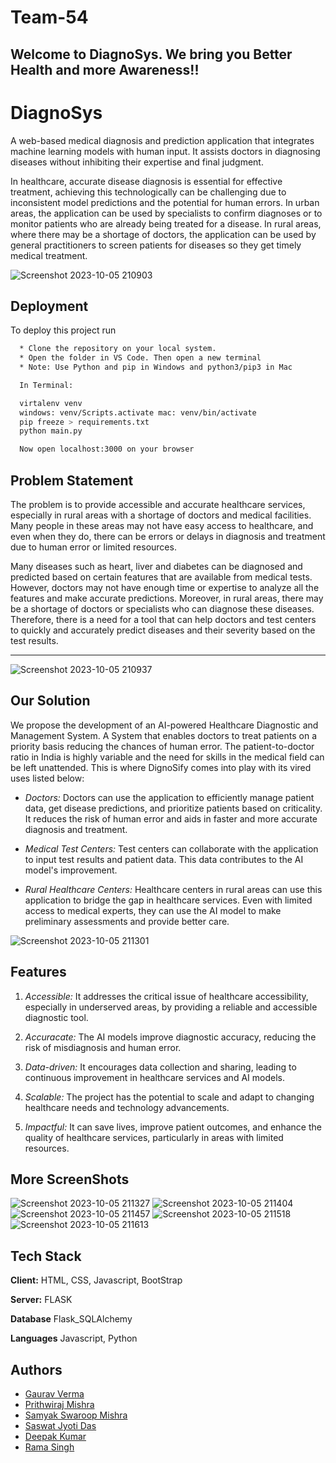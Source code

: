 # Team-54

## Welcome to DiagnoSys. We bring you Better Health and more Awareness!!
# DiagnoSys
 

A web-based medical diagnosis and prediction application that integrates machine learning models with human input. It assists doctors in diagnosing diseases without inhibiting their expertise and final judgment.

In healthcare, accurate disease diagnosis is essential for effective treatment, achieving this technologically can be challenging due to inconsistent model predictions and the potential for human errors. 
In urban areas, the application can be used by specialists to confirm diagnoses or to monitor patients who are already being treated for a disease. 
In rural areas, where there may be a shortage of doctors, the application can be used by general practitioners to screen patients for diseases so they get timely medical treatment.

![Screenshot 2023-10-05 210903](https://github.com/hacktoberfest-codex/DiagnoSys/assets/103797867/0405eadd-d514-427b-bf44-66904dd6b3d0)

## Deployment

To deploy this project run

```bash
  * Clone the repository on your local system.
  * Open the folder in VS Code. Then open a new terminal
  * Note: Use Python and pip in Windows and python3/pip3 in Mac

  In Terminal:

  virtalenv venv 
  windows: venv/Scripts.activate mac: venv/bin/activate
  pip freeze > requirements.txt
  python main.py

  Now open localhost:3000 on your browser 
```


## Problem Statement
The problem is to provide accessible and accurate healthcare services, especially in rural areas with a shortage of doctors and medical facilities. Many people in these areas may not have easy access to healthcare, and even when they do, there can be errors or delays in diagnosis and treatment due to human error or limited resources.


Many diseases such as heart, liver and diabetes can be diagnosed and predicted based on certain features that are available from medical tests. However, doctors may not have enough time or expertise to analyze all the features and make accurate predictions. Moreover, in rural areas, there may be a shortage of doctors or specialists who can diagnose these diseases. Therefore, there is a need for a tool that can help doctors and test centers to quickly and accurately predict diseases and their severity based on the test results.

***

![Screenshot 2023-10-05 210937](https://github.com/hacktoberfest-codex/DiagnoSys/assets/103797867/2651a94e-c8f6-4a18-b9b3-02d901be0bfc)

## Our Solution
We propose the development of an AI-powered Healthcare Diagnostic and Management System. A System that enables doctors to treat patients on a priority basis reducing the chances of human error. 
The patient-to-doctor ratio in India is highly variable and the need for skills in the medical field can be left unattended. This is where DignoSify comes into play with its vired uses listed below:
- *Doctors:* Doctors can use the application to efficiently manage patient data, get disease predictions, and prioritize patients based on criticality. It reduces the risk of human error and aids in faster and more accurate diagnosis and treatment.

- *Medical Test Centers:* Test centers can collaborate with the application to input test results and patient data. This data contributes to the AI model's improvement.

- *Rural Healthcare Centers:* Healthcare centers in rural areas can use this application to bridge the gap in healthcare services. Even with limited access to medical experts, they can use the AI model to make preliminary assessments and provide better care.

![Screenshot 2023-10-05 211301](https://github.com/hacktoberfest-codex/DiagnoSys/assets/103797867/b8bb97d2-9089-4d9a-8433-57dd0cd59dfb)

## Features
1. *Accessible:* It addresses the critical issue of healthcare accessibility, especially in underserved areas, by providing a reliable and accessible diagnostic tool.

2. *Accuracate:* The AI models improve diagnostic accuracy, reducing the risk of misdiagnosis and human error.

3. *Data-driven:* It encourages data collection and sharing, leading to continuous improvement in healthcare services and AI models.

4. *Scalable:* The project has the potential to scale and adapt to changing healthcare needs and technology advancements.

5. *Impactful:* It can save lives, improve patient outcomes, and enhance the quality of healthcare services, particularly in areas with limited resources.


## More ScreenShots

![Screenshot 2023-10-05 211327](https://github.com/hacktoberfest-codex/DiagnoSys/assets/103797867/0357d539-f0da-4449-953d-329bcb68cc54)
![Screenshot 2023-10-05 211404](https://github.com/hacktoberfest-codex/DiagnoSys/assets/103797867/a1e2151a-243a-4bda-86ad-aef40c7ef195)
![Screenshot 2023-10-05 211457](https://github.com/hacktoberfest-codex/DiagnoSys/assets/103797867/87ca0ee1-1a8b-4235-9d2c-1c275f4a9a81)
![Screenshot 2023-10-05 211518](https://github.com/hacktoberfest-codex/DiagnoSys/assets/103797867/548bfadf-f596-4cb9-bccf-f36ee5d02363)
![Screenshot 2023-10-05 211613](https://github.com/hacktoberfest-codex/DiagnoSys/assets/103797867/01828554-bc40-4ec2-a9fb-cf6c168221f7)

## Tech Stack

**Client:** HTML, CSS, Javascript, BootStrap 

**Server:** FLASK

**Database** Flask_SQLAlchemy

**Languages** Javascript, Python


## Authors

- [Gaurav Verma](https://github.com/Gaurav07076/)
- [Prithwiraj Mishra](https://github.com/The-Prithwiraj06)
- [Samyak Swaroop Mishra](https://github.com/samyak269)
- [Saswat Jyoti Das](https://github.com/saswatdas121)
- [Deepak Kumar](https://github.com/deepak1ok)
- [Rama Singh](https://github.com/RamaSingh7653)


 
